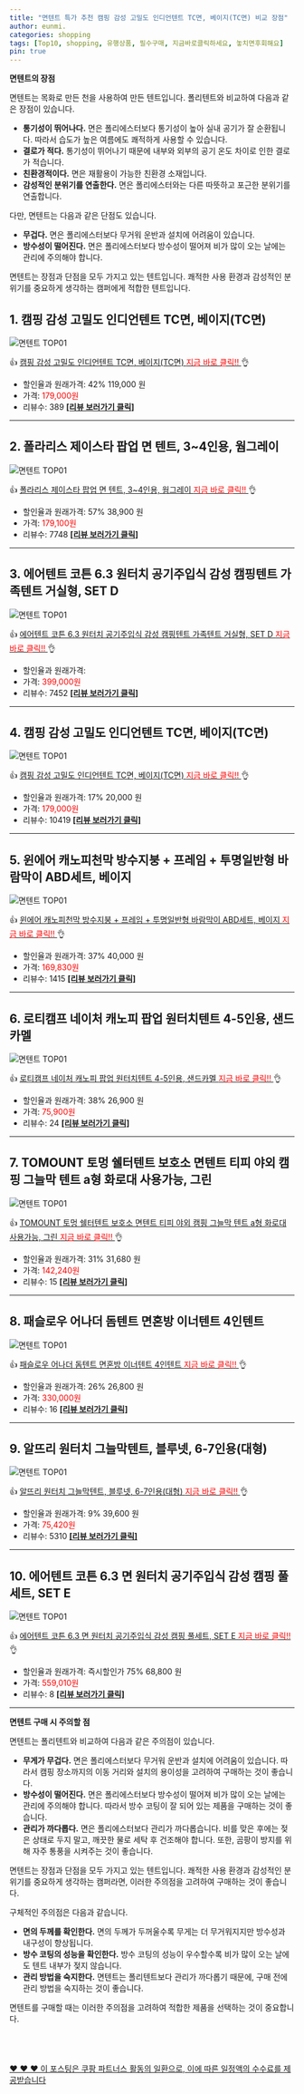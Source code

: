 ```yaml
---
title: "면텐트 특가 추천 캠핑 감성 고밀도 인디언텐트 TC면, 베이지(TC면) 비교 장점"
author: eunmi.
categories: shopping
tags: [Top10, shopping, 유행상품, 필수구매, 지금바로클릭하세요, 놓치면후회해요]
pin: true
---
```

**면텐트의 장점**

면텐트는 목화로 만든 천을 사용하여 만든 텐트입니다. 폴리텐트와 비교하여 다음과 같은 장점이 있습니다.

* **통기성이 뛰어나다.** 면은 폴리에스터보다 통기성이 높아 실내 공기가 잘 순환됩니다. 따라서 습도가 높은 여름에도 쾌적하게 사용할 수 있습니다.
* **결로가 적다.** 통기성이 뛰어나기 때문에 내부와 외부의 공기 온도 차이로 인한 결로가 적습니다.
* **친환경적이다.** 면은 재활용이 가능한 친환경 소재입니다.
* **감성적인 분위기를 연출한다.** 면은 폴리에스터와는 다른 따뜻하고 포근한 분위기를 연출합니다.

다만, 면텐트는 다음과 같은 단점도 있습니다.

* **무겁다.** 면은 폴리에스터보다 무거워 운반과 설치에 어려움이 있습니다.
* **방수성이 떨어진다.** 면은 폴리에스터보다 방수성이 떨어져 비가 많이 오는 날에는 관리에 주의해야 합니다.

면텐트는 장점과 단점을 모두 가지고 있는 텐트입니다. 쾌적한 사용 환경과 감성적인 분위기를 중요하게 생각하는 캠퍼에게 적합한 텐트입니다.

   

## 1. 캠핑 감성 고밀도 인디언텐트 TC면, 베이지(TC면)

![면텐트 TOP01](https://thumbnail9.coupangcdn.com/thumbnails/remote/230x230ex/image/vendor_inventory/3af4/2d6a96332529b1c32cd038a697bae2204f3d2378611ded875b48fe44d6a1.jpg)


👍 [캠핑 감성 고밀도 인디언텐트 TC면, 베이지(TC면) <font color=red> 지금 바로 클릭!! </font> ](https://link.coupang.com/re/AFFSDP?lptag=AF3617701&subid=GithubCoopas&pageKey=7425385511&traceid=V0-153&itemId=19272978731&vendorItemId=86317417378) 👌 


- 할인율과 원래가격: 42%  119,000   원
- 가격: <span style='color:red'>179,000원</span>
- 리뷰수: 389  [**[리뷰 보러가기 클릭]**](https://link.coupang.com/re/AFFSDP?lptag=AF3617701&subid=GithubCoopas&pageKey=7425385511&traceid=V0-153&itemId=19272978731&vendorItemId=86317417378)

---


   

## 2. 폴라리스 제이스타 팝업 면 텐트, 3~4인용, 웜그레이

![면텐트 TOP01](https://thumbnail9.coupangcdn.com/thumbnails/remote/230x230ex/image/retail/images/2022/12/21/15/3/10e61f2d-ec0a-4f00-a490-0bf4871db0bf.jpg)


👍 [폴라리스 제이스타 팝업 면 텐트, 3~4인용, 웜그레이 <font color=red> 지금 바로 클릭!! </font> ](https://link.coupang.com/re/AFFSDP?lptag=AF3617701&subid=GithubCoopas&pageKey=7012233362&traceid=V0-153&itemId=17236727755&vendorItemId=84408361090) 👌 


- 할인율과 원래가격: 57%  38,900   원
- 가격: <span style='color:red'>179,100원</span>
- 리뷰수: 7748  [**[리뷰 보러가기 클릭]**](https://link.coupang.com/re/AFFSDP?lptag=AF3617701&subid=GithubCoopas&pageKey=7012233362&traceid=V0-153&itemId=17236727755&vendorItemId=84408361090)

---


   

## 3. 에어텐트 코튼 6.3 원터치 공기주입식 감성 캠핑텐트 가족텐트 거실형, SET D

![면텐트 TOP01](https://thumbnail7.coupangcdn.com/thumbnails/remote/230x230ex/image/vendor_inventory/9957/a01afaded12e92bf8acdd9e4fec6c826967d1f9065cfd890eca0907b09d7.jpg)


👍 [에어텐트 코튼 6.3 원터치 공기주입식 감성 캠핑텐트 가족텐트 거실형, SET D <font color=red> 지금 바로 클릭!! </font> ](https://link.coupang.com/re/AFFSDP?lptag=AF3617701&subid=GithubCoopas&pageKey=6838954325&traceid=V0-153&itemId=16256618553&vendorItemId=83449671868) 👌 


- 할인율과 원래가격: 
- 가격: <span style='color:red'>399,000원</span>
- 리뷰수: 7452  [**[리뷰 보러가기 클릭]**](https://link.coupang.com/re/AFFSDP?lptag=AF3617701&subid=GithubCoopas&pageKey=6838954325&traceid=V0-153&itemId=16256618553&vendorItemId=83449671868)

---


   

## 4. 캠핑 감성 고밀도 인디언텐트 TC면, 베이지(TC면)

![면텐트 TOP01](https://thumbnail9.coupangcdn.com/thumbnails/remote/230x230ex/image/vendor_inventory/3af4/2d6a96332529b1c32cd038a697bae2204f3d2378611ded875b48fe44d6a1.jpg)


👍 [캠핑 감성 고밀도 인디언텐트 TC면, 베이지(TC면) <font color=red> 지금 바로 클릭!! </font> ](https://link.coupang.com/re/AFFSDP?lptag=AF3617701&subid=GithubCoopas&pageKey=7425385511&traceid=V0-153&itemId=19272978731&vendorItemId=86317417378) 👌 


- 할인율과 원래가격: 17%  20,000   원
- 가격: <span style='color:red'>179,000원</span>
- 리뷰수: 10419  [**[리뷰 보러가기 클릭]**](https://link.coupang.com/re/AFFSDP?lptag=AF3617701&subid=GithubCoopas&pageKey=7425385511&traceid=V0-153&itemId=19272978731&vendorItemId=86317417378)

---


   

## 5. 윈에어 캐노피천막 방수지붕 + 프레임 + 투명일반형 바람막이 ABD세트, 베이지

![면텐트 TOP01](https://thumbnail6.coupangcdn.com/thumbnails/remote/230x230ex/image/retail/images/2023/02/14/9/2/6fe7c5d0-32bf-42fe-8082-af091f0dbeeb.jpg)


👍 [윈에어 캐노피천막 방수지붕 + 프레임 + 투명일반형 바람막이 ABD세트, 베이지 <font color=red> 지금 바로 클릭!! </font> ](https://link.coupang.com/re/AFFSDP?lptag=AF3617701&subid=GithubCoopas&pageKey=7135688968&traceid=V0-153&itemId=17903900578&vendorItemId=85066667656) 👌 


- 할인율과 원래가격: 37%  40,000   원
- 가격: <span style='color:red'>169,830원</span>
- 리뷰수: 1415  [**[리뷰 보러가기 클릭]**](https://link.coupang.com/re/AFFSDP?lptag=AF3617701&subid=GithubCoopas&pageKey=7135688968&traceid=V0-153&itemId=17903900578&vendorItemId=85066667656)

---


   

## 6. 로티캠프 네이처 캐노피 팝업 원터치텐트 4-5인용, 샌드카멜

![면텐트 TOP01](https://thumbnail8.coupangcdn.com/thumbnails/remote/230x230ex/image/vendor_inventory/7c87/589872915e2fe8586803c2736def7ecb54a3b4c5663de80f35839c2f12c9.jpg)


👍 [로티캠프 네이처 캐노피 팝업 원터치텐트 4-5인용, 샌드카멜 <font color=red> 지금 바로 클릭!! </font> ](https://link.coupang.com/re/AFFSDP?lptag=AF3617701&subid=GithubCoopas&pageKey=7252996107&traceid=V0-153&itemId=18454240974&vendorItemId=85860494005) 👌 


- 할인율과 원래가격: 38%  26,900   원
- 가격: <span style='color:red'>75,900원</span>
- 리뷰수: 24  [**[리뷰 보러가기 클릭]**](https://link.coupang.com/re/AFFSDP?lptag=AF3617701&subid=GithubCoopas&pageKey=7252996107&traceid=V0-153&itemId=18454240974&vendorItemId=85860494005)

---


   

## 7. TOMOUNT 토멍 쉘터텐트 보호소 면텐트 티피 야외 캠핑 그늘막 텐트 a형 화로대 사용가능, 그린

![면텐트 TOP01](https://thumbnail7.coupangcdn.com/thumbnails/remote/230x230ex/image/vendor_inventory/0578/a1fd6459c73bca7633e4d752ee431d143c1299c67836a1039c75230759fe.jpg)


👍 [TOMOUNT 토멍 쉘터텐트 보호소 면텐트 티피 야외 캠핑 그늘막 텐트 a형 화로대 사용가능, 그린 <font color=red> 지금 바로 클릭!! </font> ](https://link.coupang.com/re/AFFSDP?lptag=AF3617701&subid=GithubCoopas&pageKey=7151429201&traceid=V0-153&itemId=17980045465&vendorItemId=85136907720) 👌 


- 할인율과 원래가격: 31%  31,680   원
- 가격: <span style='color:red'>142,240원</span>
- 리뷰수: 15  [**[리뷰 보러가기 클릭]**](https://link.coupang.com/re/AFFSDP?lptag=AF3617701&subid=GithubCoopas&pageKey=7151429201&traceid=V0-153&itemId=17980045465&vendorItemId=85136907720)

---


   

## 8. 패슬로우 어나더 돔텐트 면혼방 이너텐트 4인텐트

![면텐트 TOP01](https://thumbnail6.coupangcdn.com/thumbnails/remote/230x230ex/image/vendor_inventory/4f18/16306fbe86426322fe744d1ecc4469e21ef793a119f4e907b09e8dce1e5b.jpeg)


👍 [패슬로우 어나더 돔텐트 면혼방 이너텐트 4인텐트 <font color=red> 지금 바로 클릭!! </font> ](https://link.coupang.com/re/AFFSDP?lptag=AF3617701&subid=GithubCoopas&pageKey=7561326413&traceid=V0-153&itemId=19921051060&vendorItemId=86431667759) 👌 


- 할인율과 원래가격: 26%  26,800   원
- 가격: <span style='color:red'>330,000원</span>
- 리뷰수: 16  [**[리뷰 보러가기 클릭]**](https://link.coupang.com/re/AFFSDP?lptag=AF3617701&subid=GithubCoopas&pageKey=7561326413&traceid=V0-153&itemId=19921051060&vendorItemId=86431667759)

---


   

## 9. 알뜨리 원터치 그늘막텐트, 블루넷, 6-7인용(대형)

![면텐트 TOP01](https://thumbnail8.coupangcdn.com/thumbnails/remote/230x230ex/image/retail/images/2879084223042080-6749f87b-63a6-416d-8fe4-c431b9a0593c.jpg)


👍 [알뜨리 원터치 그늘막텐트, 블루넷, 6-7인용(대형) <font color=red> 지금 바로 클릭!! </font> ](https://link.coupang.com/re/AFFSDP?lptag=AF3617701&subid=GithubCoopas&pageKey=82897933&traceid=V0-153&itemId=287610988&vendorItemId=3638571706) 👌 


- 할인율과 원래가격: 9%  39,600   원
- 가격: <span style='color:red'>75,420원</span>
- 리뷰수: 5310  [**[리뷰 보러가기 클릭]**](https://link.coupang.com/re/AFFSDP?lptag=AF3617701&subid=GithubCoopas&pageKey=82897933&traceid=V0-153&itemId=287610988&vendorItemId=3638571706)

---


   

## 10. 에어텐트 코튼 6.3 면 원터치 공기주입식 감성 캠핑 풀세트, SET E

![면텐트 TOP01](https://thumbnail7.coupangcdn.com/thumbnails/remote/230x230ex/image/vendor_inventory/9957/a01afaded12e92bf8acdd9e4fec6c826967d1f9065cfd890eca0907b09d7.jpg)


👍 [에어텐트 코튼 6.3 면 원터치 공기주입식 감성 캠핑 풀세트, SET E <font color=red> 지금 바로 클릭!! </font> ](https://link.coupang.com/re/AFFSDP?lptag=AF3617701&subid=GithubCoopas&pageKey=6838954325&traceid=V0-153&itemId=16256618556&vendorItemId=83449671873) 👌 


- 할인율과 원래가격: 즉시할인가 75%  68,800   원
- 가격: <span style='color:red'>559,010원</span>
- 리뷰수: 8  [**[리뷰 보러가기 클릭]**](https://link.coupang.com/re/AFFSDP?lptag=AF3617701&subid=GithubCoopas&pageKey=6838954325&traceid=V0-153&itemId=16256618556&vendorItemId=83449671873)

---
**면텐트 구매 시 주의할 점**

면텐트는 폴리텐트와 비교하여 다음과 같은 주의점이 있습니다.

* **무게가 무겁다.** 면은 폴리에스터보다 무거워 운반과 설치에 어려움이 있습니다. 따라서 캠핑 장소까지의 이동 거리와 설치의 용이성을 고려하여 구매하는 것이 좋습니다.
* **방수성이 떨어진다.** 면은 폴리에스터보다 방수성이 떨어져 비가 많이 오는 날에는 관리에 주의해야 합니다. 따라서 방수 코팅이 잘 되어 있는 제품을 구매하는 것이 좋습니다.
* **관리가 까다롭다.** 면은 폴리에스터보다 관리가 까다롭습니다. 비를 맞은 후에는 젖은 상태로 두지 말고, 깨끗한 물로 세탁 후 건조해야 합니다. 또한, 곰팡이 방지를 위해 자주 통풍을 시켜주는 것이 좋습니다.

면텐트는 장점과 단점을 모두 가지고 있는 텐트입니다. 쾌적한 사용 환경과 감성적인 분위기를 중요하게 생각하는 캠퍼라면, 이러한 주의점을 고려하여 구매하는 것이 좋습니다.

구체적인 주의점은 다음과 같습니다.

* **면의 두께를 확인한다.** 면의 두께가 두꺼울수록 무게는 더 무거워지지만 방수성과 내구성이 향상됩니다.
* **방수 코팅의 성능을 확인한다.** 방수 코팅의 성능이 우수할수록 비가 많이 오는 날에도 텐트 내부가 젖지 않습니다.
* **관리 방법을 숙지한다.** 면텐트는 폴리텐트보다 관리가 까다롭기 때문에, 구매 전에 관리 방법을 숙지하는 것이 좋습니다.

면텐트를 구매할 때는 이러한 주의점을 고려하여 적합한 제품을 선택하는 것이 중요합니다.<br><br><br><br><br> [ ❤ ❤ ❤ 이 포스팅은 쿠팡 파트너스 활동의 일환으로, 이에 따른 일정액의 수수료를 제공받습니다](https://link.coupang.com/a/bcEFyh)
